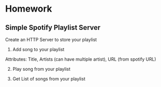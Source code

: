 # Homework

## Simple Spotify Playlist Server

Create an HTTP Server to store your playlist

1. Add song to your playlist

Attributes: Title, Artists (can have multiple artist), URL (from spotify URL)

2. Play song from your playlist

3. Get List of songs from your playlist
